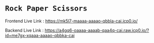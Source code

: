 # `Rock Paper Scissors`

Frontend Live Link : https://mk5l7-maaaa-aaaao-qbbla-cai.icp0.io/

Backend Live Link : https://a4gq6-oaaaa-aaaab-qaa4q-cai.raw.icp0.io/?id=me7gx-xqaaa-aaaao-qbbka-cai
